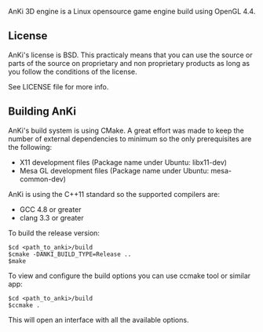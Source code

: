 AnKi 3D engine is a Linux opensource game engine build using OpenGL 4.4.

## License

AnKi's license is BSD. This practicaly means that you can use the source or
parts of the source on proprietary and non proprietary products as long as you
follow the conditions of the license.

See LICENSE file for more info.

## Building AnKi

AnKi's build system is using CMake. A great effort was made to keep the number 
of external dependencies to minimum so the only prerequisites are the following:

- X11 development files (Package name under Ubuntu: libx11-dev)
- Mesa GL development files (Package name under Ubuntu: mesa-common-dev)

AnKi is using the C++11 standard so the supported compilers are:

- GCC 4.8 or greater 
- clang 3.3 or greater 

To build the release version:

	$cd <path_to_anki>/build
	$cmake -DANKI_BUILD_TYPE=Release ..
	$make

To view and configure the build options you can use ccmake tool or similar app:

	$cd <path_to_anki>/build
	$ccmake .

This will open an interface with all the available options.

